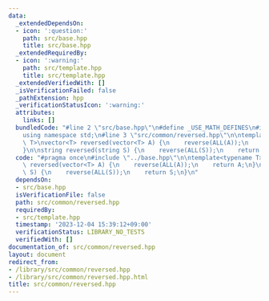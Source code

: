 ```yaml
---
data:
  _extendedDependsOn:
  - icon: ':question:'
    path: src/base.hpp
    title: src/base.hpp
  _extendedRequiredBy:
  - icon: ':warning:'
    path: src/template.hpp
    title: src/template.hpp
  _extendedVerifiedWith: []
  _isVerificationFailed: false
  _pathExtension: hpp
  _verificationStatusIcon: ':warning:'
  attributes:
    links: []
  bundledCode: "#line 2 \"src/base.hpp\"\n#define _USE_MATH_DEFINES\n#include <bits/stdc++.h>\n\
    using namespace std;\n#line 3 \"src/common/reversed.hpp\"\n\ntemplate<typename\
    \ T>\nvector<T> reversed(vector<T> A) {\n    reverse(ALL(A));\n    return A;\n\
    }\n\nstring reversed(string S) {\n    reverse(ALL(S));\n    return S;\n}\n"
  code: "#pragma once\n#include \"../base.hpp\"\n\ntemplate<typename T>\nvector<T>\
    \ reversed(vector<T> A) {\n    reverse(ALL(A));\n    return A;\n}\n\nstring reversed(string\
    \ S) {\n    reverse(ALL(S));\n    return S;\n}\n"
  dependsOn:
  - src/base.hpp
  isVerificationFile: false
  path: src/common/reversed.hpp
  requiredBy:
  - src/template.hpp
  timestamp: '2023-12-04 15:39:12+09:00'
  verificationStatus: LIBRARY_NO_TESTS
  verifiedWith: []
documentation_of: src/common/reversed.hpp
layout: document
redirect_from:
- /library/src/common/reversed.hpp
- /library/src/common/reversed.hpp.html
title: src/common/reversed.hpp
---
```

